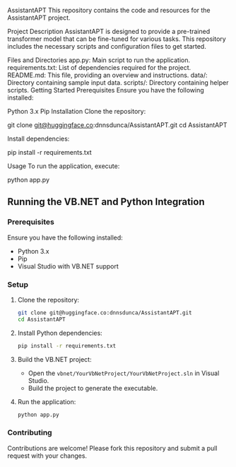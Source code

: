 AssistantAPT
This repository contains the code and resources for the AssistantAPT project.

Project Description
AssistantAPT is designed to provide a pre-trained transformer model that can be fine-tuned for various tasks. This repository includes the necessary scripts and configuration files to get started.

Files and Directories
app.py: Main script to run the application.
requirements.txt: List of dependencies required for the project.
README.md: This file, providing an overview and instructions.
data/: Directory containing sample input data.
scripts/: Directory containing helper scripts.
Getting Started
Prerequisites
Ensure you have the following installed:

Python 3.x
Pip
Installation
Clone the repository:

git clone git@huggingface.co:dnnsdunca/AssistantAPT.git
cd AssistantAPT

Install dependencies:

pip install -r requirements.txt

Usage
To run the application, execute:

python app.py

## Running the VB.NET and Python Integration

### Prerequisites

Ensure you have the following installed:
- Python 3.x
- Pip
- Visual Studio with VB.NET support

### Setup

1. Clone the repository:
    ```bash
    git clone git@huggingface.co:dnnsdunca/AssistantAPT.git
    cd AssistantAPT
    ```

2. Install Python dependencies:
    ```bash
    pip install -r requirements.txt
    ```

3. Build the VB.NET project:
    - Open the `vbnet/YourVbNetProject/YourVbNetProject.sln` in Visual Studio.
    - Build the project to generate the executable.

4. Run the application:
    ```bash
    python app.py
    ```

### Contributing

Contributions are welcome! Please fork this repository and submit a pull request with your changes.
